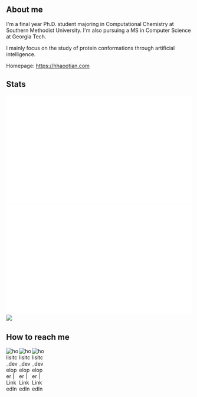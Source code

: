 
## About me

I'm a final year Ph.D. student majoring in Computational Chemistry at Southern Methodist University. I'm also pursuing a MS in Computer Science at Georgia Tech. 

I mainly focus on the study of protein conformations through artificial intelligence. 

Homepage: https://hhaootian.com

## Stats
![](https://github.com/hhaootian/github-stats/blob/main/overview.svg)
![](https://github.com/hhaootian/github-stats/blob/main/languages.svg)
![](https://github-profile-trophy.vercel.app/?username=htian97&theme=gruvbox&row=1&column=7&no-frame=true&no-bg=true)

## How to reach me

[<img align="left" alt="holisitc_developer | LinkedIn" width="35px" src="https://cdn.jsdelivr.net/npm/simple-icons@3.13.0/icons/linkedin.svg" />][linkedin]
[<img align="left" alt="holisitc_developer | LinkedIn" width="35px" src="https://cdn.jsdelivr.net/npm/simple-icons@3.13.0/icons/twitter.svg" />][twitter]
[<img align="left" alt="holisitc_developer | LinkedIn" width="35px" src="https://cdn.jsdelivr.net/npm/simple-icons@3.13.0/icons/googlescholar.svg" />][googlescholar]

[linkedin]: https://www.linkedin.com/in/hhaootian/
[twitter]: https://twitter.com/hhaootian
[googlescholar]: https://scholar.google.com/citations?user=5YeudXIAAAAJ&hl=en&oi=ao
